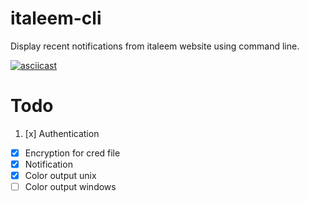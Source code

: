 # italeem-cli
Display recent notifications from italeem website using command line.

[![asciicast](https://asciinema.org/a/112540.png)](https://asciinema.org/a/112540)

# Todo

1. [x] Authentication
- [x] Encryption for cred file
- [x] Notification
- [x] Color output unix
- [ ] Color output windows
